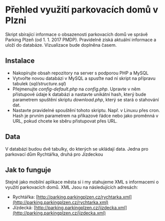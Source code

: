 # Přehled využití parkovacích domů v Plzni
Skript sbírající informace o obsazenosti parkovacích domů ve správě Parking Plzeň (od 1. 1. 2017 PMDP). Pravidelně získá aktuální informace a uloží do databáze. Vizualizace bude doplněna časem.

## Instalace
- Nakopírujte obsah repozitory na server s podporou PHP a MySQL
- Vytvořte novou databázi v MySQL a spusťte nad ní skript na přípravu tabulek (*sql/structure.sql*)
- Přejmenujte *config-default.php* na *config.php*. Upravte v něm přístupové údaje k databázi a nastavte unikátní hash, který bude parametrem spuštění skriptu *download.php*, který se stará o stahování dat.
- Nastavte pravidelné spouštění tohoto skriptu. Např. v Linuxu přes cron. Hash je prvním parametrem na příkazové řádce nebo jako proměnná v URL, pokud chcete ke sběru přistupovat přes URL.

## Data
V databázi budou dvě tabulky, do kterých se ukládají data. Jedna pro parkovací dům Rychtářka, druhá pro Jízdeckou

## Jak to funguje
Stejně jako mobilní aplikace města si i my stahujeme XML s informacemi o využití parkovacích domů. XML Jsou na následujících adresách:
- Rychtářka: [http://parking.parkingplzen.cz/rychtarka.xml](http://parking.parkingplzen.cz/rychtarka.xml)
- Jízdecká: [http://parking.parkingplzen.cz/jizdecka.xml](http://parking.parkingplzen.cz/jizdecka.xml)

